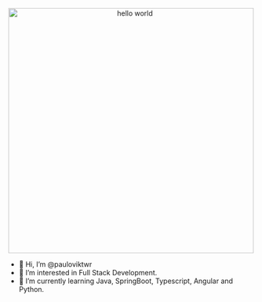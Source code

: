 <div align="center">
<img src="https://github.com/pauloviktwr/pauloviktwr/assets/127359543/d23d2603-38a9-43f4-9c99-5485c5ebe256" width="500px" alt="hello world"></div>
</div>

- 👋 Hi, I’m @pauloviktwr
- 👀 I’m interested in Full Stack Development.
- 🌱 I’m currently learning Java, SpringBoot, Typescript, Angular and Python.

<!---
pauloviktwr/pauloviktwr is a ✨ special ✨ repository because its `README.md` (this file) appears on your GitHub profile.
You can click the Preview link to take a look at your changes.
--->

